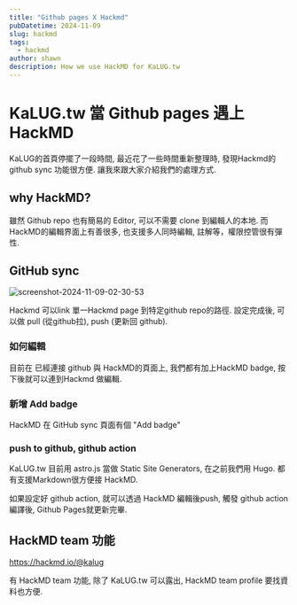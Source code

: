 ```yaml
---
title: "Github pages X Hackmd"
pubDatetime: 2024-11-09
slug: hackmd
tags:
  - hackmd
author: shawn
description: How we use HackMD for KaLUG.tw
---
```


# KaLUG.tw 當 Github pages 遇上 HackMD

KaLUG的首頁停擺了一段時間, 最近花了一些時間重新整理時, 發現Hackmd的 github sync 功能很方便.
讓我來跟大家介紹我們的處理方式.

## why HackMD?

雖然 Github repo 也有簡易的 Editor, 可以不需要 clone 到編輯人的本地. 而HackMD的編輯界面上有善很多, 也支援多人同時編輯, 註解等，權限控管很有彈性.

## GitHub sync

![screenshot-2024-11-09-02-30-53](https://hackmd.io/_uploads/Syq_YHnZye.png)

Hackmd 可以link 單一Hackmd page 到特定github repo的路徑.
設定完成後, 可以做 pull (從github拉), push (更新回 github).

### 如何編輯

目前在 已經連接 github 與 HackMD的頁面上,
我們都有加上HackMD badge, 按下後就可以連到Hackmd 做編輯.

### 新增 Add badge

HackMD 在 GitHub sync 頁面有個 "Add badge"

### push to github, github action

KaLUG.tw 目前用 astro.js 當做 Static Site Generators, 在之前我們用 Hugo. 都有支援Markdown很方便接 HackMD.

如果設定好 github action, 就可以透過 HackMD 編輯後push, 觸發 github action 編譯後, Github Pages就更新完畢.

## HackMD team 功能

https://hackmd.io/@kalug

有 HackMD team 功能, 除了 KaLUG.tw 可以露出, HackMD team profile 要找資料也方便.
